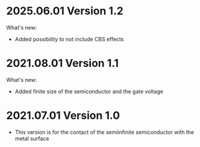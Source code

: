 # 2025.06.01 Version 1.2
What's new:
- Added possibility to not include CBS effects 

# 2021.08.01 Version 1.1
What's new:
- Added finite size of the semiconductor and the gate voltage

# 2021.07.01 Version 1.0
- This version is for the contact of the semiinfinite semiconductor with the metal surface
  
